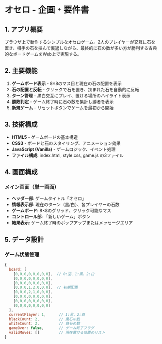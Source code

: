 # オセロ - 企画・要件書

## 1. アプリ概要
ブラウザ上で動作するシンプルなオセロゲーム。2人のプレイヤーが交互に石を置き、相手の石を挟んで裏返しながら、最終的に石の数が多い方が勝利する古典的なボードゲームをWeb上で実現する。

## 2. 主要機能
1. **ゲームボード表示** - 8×8のマス目と現在の石の配置を表示
2. **石の配置と反転** - クリックで石を置き、挟まれた石を自動的に反転
3. **ターン管理** - 黒白交互にプレイ、置ける場所のハイライト表示
4. **勝敗判定** - ゲーム終了時に石の数を集計し勝者を表示
5. **新規ゲーム** - リセットボタンでゲームを最初から開始

## 3. 技術構成
- **HTML5** - ゲームボードの基本構造
- **CSS3** - ボードと石のスタイリング、アニメーション効果
- **JavaScript (Vanilla)** - ゲームロジック、イベント処理
- **ファイル構成**: index.html, style.css, game.js の3ファイル

## 4. 画面構成
### メイン画面（単一画面）
- **ヘッダー部**: ゲームタイトル「オセロ」
- **情報表示部**: 現在のターン（黒/白）、各プレイヤーの石数
- **ゲームボード**: 8×8のグリッド、クリック可能なマス
- **コントロール部**: 「新しいゲーム」ボタン
- **結果表示**: ゲーム終了時のポップアップまたはメッセージエリア

## 5. データ設計
### ゲーム状態管理
```javascript
{
  board: [
    [0,0,0,0,0,0,0,0],  // 0:空、1:黒、2:白
    [0,0,0,0,0,0,0,0],
    [0,0,0,0,0,0,0,0],
    [0,0,0,1,2,0,0,0],  // 初期配置
    [0,0,0,2,1,0,0,0],
    [0,0,0,0,0,0,0,0],
    [0,0,0,0,0,0,0,0],
    [0,0,0,0,0,0,0,0]
  ],
  currentPlayer: 1,      // 1:黒、2:白
  blackCount: 2,         // 黒石の数
  whiteCount: 2,         // 白石の数
  gameOver: false,       // ゲーム終了フラグ
  validMoves: []         // 現在置ける位置のリスト
}
```